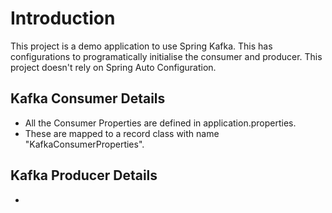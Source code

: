# Introduction
This project is a demo application to use Spring Kafka. This has configurations to programatically initialise the consumer
and producer. This project doesn't rely on Spring Auto Configuration.


## Kafka Consumer Details
- All the Consumer Properties are defined in application.properties. 
- These are mapped to a record class with name "KafkaConsumerProperties".

## Kafka Producer Details
- 